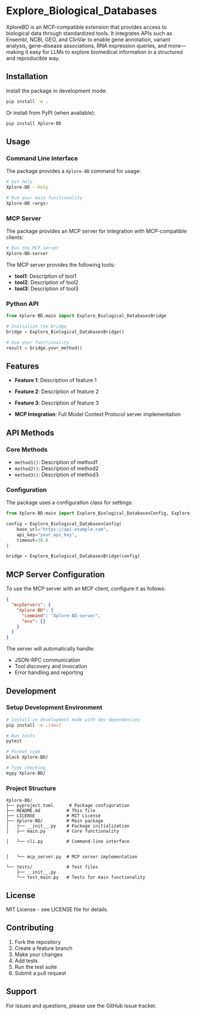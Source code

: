 # Explore_Biological_Databases

XploreBD is an MCP-compatible extension that provides access to biological data through standardized tools. It integrates APIs such as Ensembl, NCBI, GEO, and ClinVar to enable gene annotation, variant analysis, gene–disease associations, RNA expression queries, and more—making it easy for LLMs to explore biomedical information in a structured and reproducible way.

## Installation

Install the package in development mode:

```bash
pip install -e .
```

Or install from PyPI (when available):

```bash
pip install Xplore-BD
```

## Usage


### Command Line Interface

The package provides a `Xplore-BD` command for usage:

```bash
# Get help
Xplore-BD --help

# Run your main functionality
Xplore-BD <args>
```



### MCP Server

The package provides an MCP server for integration with MCP-compatible clients:

```bash
# Run the MCP server
Xplore-BD-server
```

The MCP server provides the following tools:

- **tool1**: Description of tool1
- **tool2**: Description of tool2
- **tool3**: Description of tool3


### Python API

```python
from Xplore-BD.main import Explore_Biological_DatabasesBridge

# Initialize the bridge
bridge = Explore_Biological_DatabasesBridge()

# Use your functionality
result = bridge.your_method()
```

## Features

- **Feature 1**: Description of feature 1
- **Feature 2**: Description of feature 2
- **Feature 3**: Description of feature 3

- **MCP Integration**: Full Model Context Protocol server implementation


## API Methods

### Core Methods

- `method1()`: Description of method1
- `method2()`: Description of method2
- `method3()`: Description of method3

### Configuration

The package uses a configuration class for settings:

```python
from Xplore-BD.main import Explore_Biological_DatabasesConfig, Explore_Biological_DatabasesBridge

config = Explore_Biological_DatabasesConfig(
    base_url="https://api.example.com",
    api_key="your_api_key",
    timeout=30.0
)

bridge = Explore_Biological_DatabasesBridge(config)
```


## MCP Server Configuration

To use the MCP server with an MCP client, configure it as follows:

```json
{
  "mcpServers": {
    "Xplore-BD": {
      "command": "Xplore-BD-server",
      "env": {}
    }
  }
}
```

The server will automatically handle:
- JSON-RPC communication
- Tool discovery and invocation
- Error handling and reporting


## Development

### Setup Development Environment

```bash
# Install in development mode with dev dependencies
pip install -e .[dev]

# Run tests
pytest

# Format code
black Xplore-BD/

# Type checking
mypy Xplore-BD/
```

### Project Structure

```
Xplore-BD/
├── pyproject.toml      # Package configuration
├── README.md          # This file
├── LICENSE            # MIT License
├── Xplore-BD/         # Main package
│   ├── __init__.py    # Package initialization
│   ├── main.py        # Core functionality

│   └── cli.py         # Command-line interface


│   └── mcp_server.py  # MCP server implementation

└── tests/             # Test files
    ├── __init__.py
    └── test_main.py   # Tests for main functionality
```

## License

MIT License - see LICENSE file for details.

## Contributing

1. Fork the repository
2. Create a feature branch
3. Make your changes
4. Add tests
5. Run the test suite
6. Submit a pull request

## Support

For issues and questions, please use the GitHub issue tracker. 